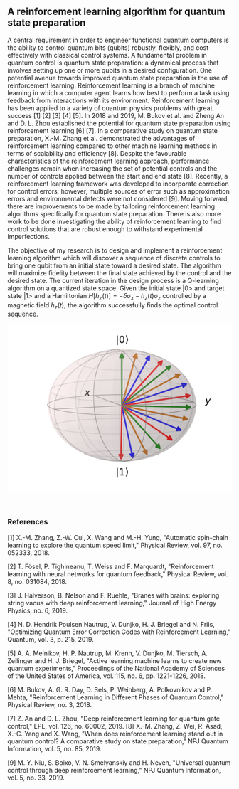 ## A reinforcement learning algorithm for quantum state preparation

A central requirement in order to engineer functional quantum computers is the ability to control quantum bits (qubits) robustly, flexibly, and cost-effectively with classical control systems. A fundamental problem in quantum control is quantum state preparation: a dynamical process that involves setting up one or more qubits in a desired configuration. One potential avenue towards improved quantum state preparation is the use of reinforcement learning. Reinforcement learning is a branch of machine learning in which a computer agent learns how best to perform a task using feedback from interactions with its environment. Reinforcement learning has been applied to a variety of quantum physics problems with great success [1] [2] [3] [4] [5]. In 2018 and 2019, M. Bukov et al. and Zheng An and D. L. Zhou established the potential for quantum state preparation using reinforcement learning [6] [7]. In a comparative study on quantum state preparation, X.-M. Zhang et al. demonstrated the advantages of reinforcement learning compared to other machine learning methods in terms of scalability and efficiency [8]. Despite the favourable characteristics of the reinforcement learning approach, performance challenges remain when increasing the set of potential controls and the number of controls applied between the start and end state [8]. Recently, a reinforcement learning framework was developed to incorporate correction for control errors; however, multiple sources of error such as approximation errors and environmental defects were not considered [9]. Moving forward, there are improvements to be made by tailoring reinforcement learning algorithms specifically for quantum state preparation. There is also more work to be done investigating the ability of reinforcement learning to find control solutions that are robust enough to withstand experimental imperfections. 

The objective of my research is to design and implement a reinforcement learning algorithm which will discover a sequence of discrete controls to bring one qubit from an initial state toward a desired state. The algorithm will maximize fidelity between the final state achieved by the control and the desired state. The current iteration in the design process is a Q-learning algorithm on a quantized state space. Given the initial state |0> and target state |1> and a Hamiltonian $H[h_z(t)] = -\delta \sigma_x - h_z(t)\sigma_z$ controlled by a magnetic field $h_z(t)$, the algorithm successfully finds the optimal control sequence.

 ![Success Picture](EvolutionWithNoise.png) 

 
### References

[1] 	X.-M. Zhang, Z.-W. Cui, X. Wang and M.-H. Yung, "Automatic spin-chain learning to explore the quantum speed limit," Physical Review, vol. 97, no. 052333, 2018.

[2] 	T. Fösel, P. Tighineanu, T. Weiss and F. Marquardt, "Reinforcement learning with neural networks for quantum feedback," Physical Review, vol. 8, no. 031084, 2018. 

[3] 	J. Halverson, B. Nelson and F. Ruehle, "Branes with brains: exploring string vacua with deep reinforcement learning," Journal of High Energy Physics, no. 6, 2019. 

[4] 	N. D. Hendrik Poulsen Nautrup, V. Dunjko, H. J. 
Briegel and N. Friis, "Optimizing Quantum Error Correction Codes with Reinforcement Learning," Quantum, vol. 3, p. 215, 2019. 

[5] 	A. A. Melnikov, H. P. Nautrup, M. Krenn, V. Dunjko, M. Tiersch, A. Zeilinger and H. J. Briegel, "Active learning machine learns to create new quantum experiments," Proceedings of the National Academy of Sciences of the United States of America, vol. 115, no. 6, pp. 1221-1226, 2018. 

[6] 	M. Bukov, A. G. R. Day, D. Sels, P. Weinberg, A. Polkovnikov and P. Mehta, "Reinforcement Learning in Different Phases of Quantum Control," Physical Review, no. 3, 2018. 

[7] 	Z. An and D. L. Zhou, "Deep reinforcement learning for quantum gate control," EPL, vol. 126, no. 60002, 2019. 
[8] 	X.-M. Zhang, Z. Wei, R. Asad, X.-C. Yang and X. Wang, "When does reinforcement learning stand out in quantum control? A comparative study on state preparation," NPJ Quantum Information, vol. 5, no. 85, 2019. 

[9] 	M. Y. Niu, S. Boixo, V. N. Smelyanskiy and H. Neven, "Universal quantum control through deep reinforcement learning," NPJ Quantum Information, vol. 5, no. 33, 2019. 


